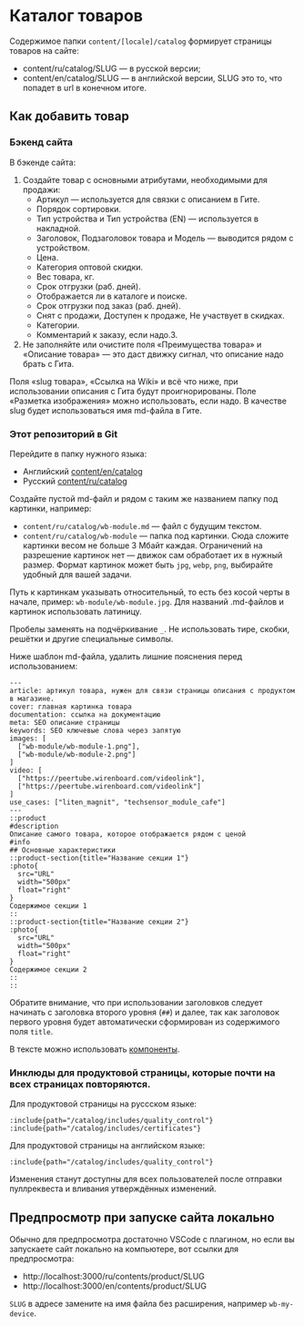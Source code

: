 # Каталог товаров

Содержимое папки `content/[locale]/catalog` формирует страницы товаров на сайте:
* content/ru/catalog/SLUG — в русской версии;
* content/en/catalog/SLUG — в английской версии, SLUG это то, что попадет в url в конечном итоге.

## Как добавить товар

### Бэкенд сайта
В бэкенде сайта:
1. Создайте товар с основными атрибутами, необходимыми для продажи:
    * Артикул — используется для связки с описанием в Гите.
    * Порядок сортировки.
    * Тип устройства и Тип устройства (EN) — используется в накладной.
    * Заголовок, Подзаголовок товара и Модель — выводится рядом с устройством.
    * Цена.
    * Категория оптовой скидки.
    * Вес товара, кг.
    * Срок отгрузки (раб. дней).
    * Отображается ли в каталоге и поиске.
    * Срок отгрузки под заказ (раб. дней).
    * Снят с продажи, Доступен к продаже, Не участвует в скидках.
    * Категории.
    * Комментарий к заказу, если надо.3. 
4. Не заполняйте или очистите поля «Преимущества товара» и «Описание товара» — это даст движку сигнал, что описание надо брать с Гита.

Поля «slug товара», «Ссылка на Wiki» и всё что ниже, при использовании описания с Гита будут проигнорированы. Поле «Разметка изображения» можно использовать, если надо. В качестве slug будет использоваться имя md-файла в Гите.

### Этот репозиторий в Git
Перейдите в папку нужного языка:
* Английский [content/en/catalog](/content/en/catalog)
* Русский [content/ru/catalog](/content/ru/catalog)

Создайте пустой md-файл и рядом с таким же названием папку под картинки, например:
* `content/ru/catalog/wb-module.md` — файл с будущим текстом.
* `content/ru/catalog/wb-module` — папка под картинки. Сюда сложите картинки весом не больше 3 Мбайт каждая. Ограничений на разрешение картинок нет — движок сам обработает их в нужный размер. Формат картинок может быть `jpg`, `webp`, `png`, выбирайте удобный для вашей задачи.

Путь к картинкам указывать относительный, то есть без косой черты в начале, пример: `wb-module/wb-module.jpg`.
Для названий .md-файлов и картинок использовать латиницу.

Пробелы заменять на подчёркивание `_`. Не использовать тире, скобки, решётки и другие специальные символы.


Ниже шаблон md-файла, удалить лишние пояснения перед использованием:
```
---
article: артикул товара, нужен для связи страницы описания с продуктом в магазине.
cover: главная картинка товара
documentation: ссылка на документацию
meta: SEO описание страницы
keywords: SEO ключевые слова через запятую
images: [
  ["wb-module/wb-module-1.png"],
  ["wb-module/wb-module-2.png"]
]
video: [
  ["https://peertube.wirenboard.com/videolink"],
  ["https://peertube.wirenboard.com/videolink"]
]
use_cases: ["liten_magnit", "techsensor_module_cafe"]
---
::product
#description
Описание самого товара, которое отображается рядом с ценой
#info
## Основные характеристики
::product-section{title="Название секции 1"}
:photo{
  src="URL"
  width="500px"
  float="right"
}
Содержимое секции 1
::
::product-section{title="Название секции 2"}
:photo{
  src="URL"
  width="500px"
  float="right"
}
Содержимое секции 2
::
::
```
Обратите внимание, что при использовании заголовков следует начинать с заголовка второго уровня (`##`) и далее, так как заголовок первого уровня будет автоматически сформирован из содержимого поля `title`.

В тексте можно использовать [компоненты](./components.md).

### Инклюды для продуктовой страницы, которые почти на всех страницах повторяются.

Для продуктовой страницы на руссском языке:
```
:include{path="/catalog/includes/quality_control"}
:include{path="/catalog/includes/certificates"}
```

Для продуктовой страницы на английском языке:
```
:include{path="/catalog/includes/quality_control"}
```


Изменения станут доступны для всех пользователей после отправки пуллреквеста и вливания утверждённых изменений.


## Предпросмотр при запуске сайта локально

Обычно для предпросмотра достаточно VSCode с плагином, но если вы запускаете сайт локально на компьютере, вот ссылки для предпросмотра: 
- http://localhost:3000/ru/contents/product/SLUG
- http://localhost:3000/en/contents/product/SLUG

`SLUG` в адресе замените на имя файла без расширения, например `wb-my-device`.
